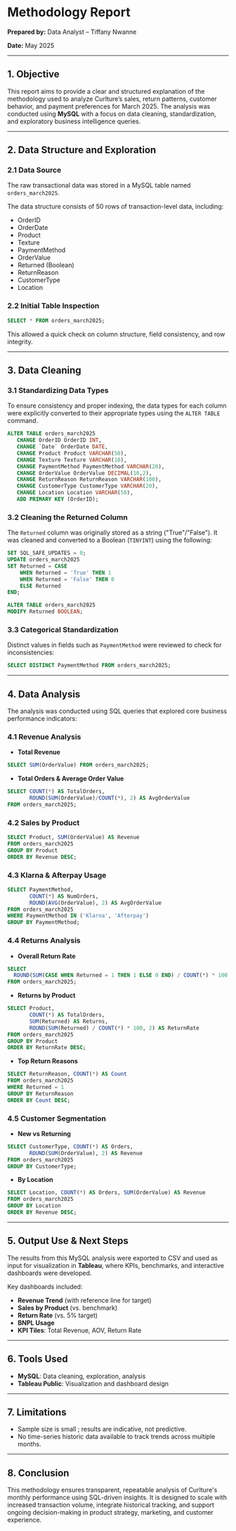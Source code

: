 # Methodology Report

**Prepared by:** Data Analyst – Tiffany Nwanne

**Date:** May 2025

---

## **1. Objective**

This report aims to provide a clear and structured explanation of the methodology used to analyze Curlture’s sales, return patterns, customer behavior, and payment preferences for March 2025. The analysis was conducted using **MySQL** with a focus on data cleaning, standardization, and exploratory business intelligence queries.

---

## **2. Data Structure and Exploration**

### **2.1 Data Source**

The raw transactional data was stored in a MySQL table named `orders_march2025`.

The data structure consists of 50 rows of transaction-level data, including:

- OrderID
- OrderDate
- Product
- Texture
- PaymentMethod
- OrderValue
- Returned (Boolean)
- ReturnReason
- CustomerType
- Location

### **2.2 Initial Table Inspection**

```sql
SELECT * FROM orders_march2025;
```

This allowed a quick check on column structure, field consistency, and row integrity.

---

## **3. Data Cleaning**

### **3.1 Standardizing Data Types**

To ensure consistency and proper indexing, the data types for each column were explicitly converted to their appropriate types using the `ALTER TABLE` command.

```sql
ALTER TABLE orders_march2025
   CHANGE OrderID OrderID INT,
   CHANGE `Date` OrderDate DATE,
   CHANGE Product Product VARCHAR(50),
   CHANGE Texture Texture VARCHAR(10),
   CHANGE PaymentMethod PaymentMethod VARCHAR(20),
   CHANGE OrderValue OrderValue DECIMAL(10,2),
   CHANGE ReturnReason ReturnReason VARCHAR(100),
   CHANGE CustomerType CustomerType VARCHAR(20),
   CHANGE Location Location VARCHAR(50),
   ADD PRIMARY KEY (OrderID);
```

### **3.2 Cleaning the Returned Column**

The `Returned` column was originally stored as a string ("True"/"False"). It was cleaned and converted to a Boolean (`TINYINT`) using the following:

```sql
SET SQL_SAFE_UPDATES = 0;
UPDATE orders_march2025
SET Returned = CASE
    WHEN Returned = 'True' THEN 1
    WHEN Returned = 'False' THEN 0
    ELSE Returned
END;

ALTER TABLE orders_march2025
MODIFY Returned BOOLEAN;
```

### **3.3 Categorical Standardization**

Distinct values in fields such as `PaymentMethod` were reviewed to check for inconsistencies:

```sql
SELECT DISTINCT PaymentMethod FROM orders_march2025;
```

---

## **4. Data Analysis**

The analysis was conducted using SQL queries that explored core business performance indicators:

### **4.1 Revenue Analysis**

- **Total Revenue**

```sql
SELECT SUM(OrderValue) FROM orders_march2025;
```

- **Total Orders & Average Order Value**

```sql
SELECT COUNT(*) AS TotalOrders,
       ROUND(SUM(OrderValue)/COUNT(*), 2) AS AvgOrderValue
FROM orders_march2025;
```

### **4.2 Sales by Product**

```sql
SELECT Product, SUM(OrderValue) AS Revenue
FROM orders_march2025
GROUP BY Product
ORDER BY Revenue DESC;
```

### **4.3 Klarna & Afterpay Usage**

```sql
SELECT PaymentMethod,
       COUNT(*) AS NumOrders,
       ROUND(AVG(OrderValue), 2) AS AvgOrderValue
FROM orders_march2025
WHERE PaymentMethod IN ('Klarna', 'Afterpay')
GROUP BY PaymentMethod;
```

### **4.4 Returns Analysis**

- **Overall Return Rate**

```sql
SELECT
  ROUND(SUM(CASE WHEN Returned = 1 THEN 1 ELSE 0 END) / COUNT(*) * 100, 2) AS ReturnRate
FROM orders_march2025;
```

- **Returns by Product**

```sql
SELECT Product,
       COUNT(*) AS TotalOrders,
       SUM(Returned) AS Returns,
       ROUND(SUM(Returned) / COUNT(*) * 100, 2) AS ReturnRate
FROM orders_march2025
GROUP BY Product
ORDER BY ReturnRate DESC;
```

- **Top Return Reasons**

```sql
SELECT ReturnReason, COUNT(*) AS Count
FROM orders_march2025
WHERE Returned = 1
GROUP BY ReturnReason
ORDER BY Count DESC;
```

### **4.5 Customer Segmentation**

- **New vs Returning**

```sql
SELECT CustomerType, COUNT(*) AS Orders,
       ROUND(SUM(OrderValue), 2) AS Revenue
FROM orders_march2025
GROUP BY CustomerType;
```

- **By Location**

```sql
SELECT Location, COUNT(*) AS Orders, SUM(OrderValue) AS Revenue
FROM orders_march2025
GROUP BY Location
ORDER BY Revenue DESC;
```

---

## **5. Output Use & Next Steps**

The results from this MySQL analysis were exported to CSV and used as input for visualization in **Tableau**, where KPIs, benchmarks, and interactive dashboards were developed.

Key dashboards included:

- **Revenue Trend** (with reference line for target)
- **Sales by Product** (vs. benchmark)
- **Return Rate** (vs. 5% target)
- **BNPL Usage**
- **KPI Tiles**: Total Revenue, AOV, Return Rate

---

## **6. Tools Used**

- **MySQL**: Data cleaning, exploration, analysis
- **Tableau Public**: Visualization and dashboard design

---

## **7. Limitations**

- Sample size is small ; results are indicative, not predictive.
- No time-series historic data available to track trends across multiple months.

---

## **8. Conclusion**

This methodology ensures transparent, repeatable analysis of Curlture's monthly performance using SQL-driven insights. It is designed to scale with increased transaction volume, integrate historical tracking, and support ongoing decision-making in product strategy, marketing, and customer experience.